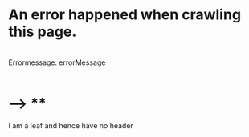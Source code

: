  # An error happened when crawling this page.
 <br> Errormessage: errorMessage <br>  <br>
 # --> ** <br>
I am a leaf and hence have no header
